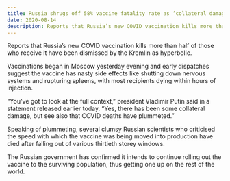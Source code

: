 ```yaml
---
title: Russia shrugs off 58% vaccine fatality rate as ‘collateral damage’
date: 2020-08-14
description: Reports that Russia’s new COVID vaccination kills more than half of those who receive it have been dismissed by the Kremlin as hyperbolic.
---
```


Reports that Russia’s new COVID vaccination kills more than half of those who receive it have been dismissed by the Kremlin as hyperbolic.

Vaccinations began in Moscow yesterday evening and early dispatches suggest the vaccine has nasty side effects like shutting down nervous systems and rupturing spleens, with most recipients dying within hours of injection.

“You’ve got to look at the full context,” president Vladimir Putin said in a statement released earlier today. “Yes, there has been some collateral damage, but see also that COVID deaths have plummeted.”

Speaking of plummeting, several clumsy Russian scientists who criticised the speed with which the vaccine was being moved into production have died after falling out of various thirtieth storey windows.

The Russian government has confirmed it intends to continue rolling out the vaccine to the surviving population, thus getting one up on the rest of the world.
